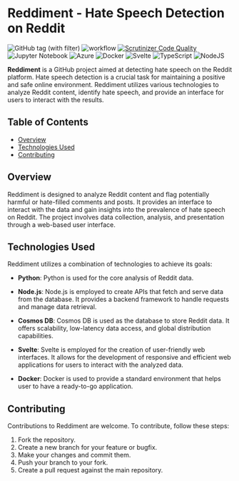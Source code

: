 # Reddiment - Hate Speech Detection on Reddit

![GitHub tag (with filter)](https://img.shields.io/github/v/tag/brataccas99/reddiment)
![workflow](https://github.com/brataccas99/sentiReddy/actions/workflows/ci.yml/badge.svg)
[![Scrutinizer Code Quality](https://scrutinizer-ci.com/g/aleRizzolo/reddiment/badges/quality-score.png?b=main)](https://scrutinizer-ci.com/g/aleRizzolo/reddiment/?branch=main)<br>
![Jupyter Notebook](https://img.shields.io/badge/jupyter-%23FA0F00.svg?style=for-the-badge&logo=jupyter&logoColor=white)
![Azure](https://img.shields.io/badge/azure-%230072C6.svg?style=for-the-badge&logo=microsoftazure&logoColor=white)
![Docker](https://img.shields.io/badge/docker-%230db7ed.svg?style=for-the-badge&logo=docker&logoColor=white)
![Svelte](https://img.shields.io/badge/svelte-%23f1413d.svg?style=for-the-badge&logo=svelte&logoColor=white)
![TypeScript](https://img.shields.io/badge/typescript-%23007ACC.svg?style=for-the-badge&logo=typescript&logoColor=white)
![NodeJS](https://img.shields.io/badge/node.js-6DA55F?style=for-the-badge&logo=node.js&logoColor=white)

**Reddiment** is a GitHub project aimed at detecting hate speech on the Reddit platform. Hate speech detection is a crucial task for maintaining a positive and safe online environment. Reddiment utilizes various technologies to analyze Reddit content, identify hate speech, and provide an interface for users to interact with the results.

## Table of Contents

- [Overview](#overview)
- [Technologies Used](#technologies-used)
- [Contributing](#contributing)

## Overview

Reddiment is designed to analyze Reddit content and flag potentially harmful or hate-filled comments and posts. It provides an interface to interact with the data and gain insights into the prevalence of hate speech on Reddit. The project involves data collection, analysis, and presentation through a web-based user interface.

## Technologies Used

Reddiment utilizes a combination of technologies to achieve its goals:

- **Python**: Python is used for the core analysis of Reddit data.

- **Node.js**: Node.js is employed to create APIs that fetch and serve data from the database. It provides a backend framework to handle requests and manage data retrieval.

- **Cosmos DB**: Cosmos DB is used as the database to store Reddit data. It offers scalability, low-latency data access, and global distribution capabilities.

- **Svelte**: Svelte is employed for the creation of user-friendly web interfaces. It allows for the development of responsive and efficient web applications for users to interact with the analyzed data.

- **Docker**: Docker is used to provide a standard environment that helps user to have a ready-to-go application.

## Contributing

Contributions to Reddiment are welcome. To contribute, follow these steps:

1. Fork the repository.
2. Create a new branch for your feature or bugfix.
3. Make your changes and commit them.
4. Push your branch to your fork.
5. Create a pull request against the main repository.
